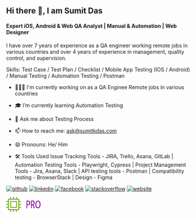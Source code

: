 ## Hi there 👋, I am Sumit Das
#### Expert iOS, Android & Web QA Analyst | Manual & Automation | Web Designer

I have over 7 years of experience as a QA engineer working remote jobs in various countries and over 4 years of experience in management, quality control, and supervision.

Skills: Test Case / Test Plan / Checklist / Mobile App Testing (IOS / Android) / Manual Testing / Automation Testing / Postman

- 🧑🏻‍💻 I'm currently working on as a QA Enginee Remote jobs in various countries 
- 🎓 I’m currently learning Automation Testing  
- 💬 Ask me about Testing Process 
- 📫 How to reach me: ask@sumitkdas.com 
- 😄 Pronouns: He/ Him

  

- 🛠️ Tools Used
  Issue Tracking Tools - JIRA, Trello, Asana, GitLab |
  Automation Testing Tools - Playwright, Cypress |
  Project Management Tools - Jira, Asana, Slack |
  API testing tools - Postman |
  Compatibility testing - BrowserStack |
  Design - Figma


[<img src='https://cdn.jsdelivr.net/npm/simple-icons@3.0.1/icons/github.svg' alt='github' height='40'>](https://github.com/https://github.com/sumitk-das)  [<img src='https://cdn.jsdelivr.net/npm/simple-icons@3.0.1/icons/linkedin.svg' alt='linkedin' height='40'>](https://www.linkedin.com/in/https://www.linkedin.com/in/d4s5umit//)  [<img src='https://cdn.jsdelivr.net/npm/simple-icons@3.0.1/icons/facebook.svg' alt='facebook' height='40'>](https://www.facebook.com/https://www.facebook.com/D5umit)  [<img src='https://cdn.jsdelivr.net/npm/simple-icons@3.0.1/icons/stackoverflow.svg' alt='stackoverflow' height='40'>](https://stackoverflow.com/users/https://stackoverflow.com/users/19396747/sumit-das)  [<img src='https://cdn.jsdelivr.net/npm/simple-icons@3.0.1/icons/icloud.svg' alt='website' height='40'>](https://sumitkdas.com/)  

<a href='https://docs.github.com/en/developers'><img src='https://raw.githubusercontent.com/acervenky/animated-github-badges/master/assets/devbadge.gif' width='40' height='40'></a> <a href='https://github.com/pricing'><img src='https://raw.githubusercontent.com/acervenky/animated-github-badges/master/assets/pro.gif' width='40' height='40'></a> 

